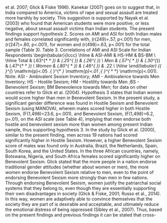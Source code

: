 et al. 2007; Glick \& Fiske 1996). Kanekar (2007) goes on to suggest that, in India compared to America, victims of rape and sexual assault are treated more harshly by society. This suggestion is supported by Nayak et al. (2003) who found that American students were more positive, or less negative, about sexual assault victims than Indian students.
The present findings support hypothesis 2. Scores on AMI and ASI for both Indian males and females correlated significantly with, \(r(249)=.57, p<.001\) for men, \(r(247)=.80, p<.001\), for women and \(r(498)=.63, p<.001\) for the total sample (Table 3).
Table 3.
Correlations of AMI and ASI Scale for Indian Respondents
\begin{tabular}{lccc}
\hline & ASI-AMI & HS-HM & BS-BM \\
\hline Total & \(.63^{* * *}\) & \(.25^{* *}\) & \(.26^{* *}\) \\
Men & \(.57^{* * *}\) & \(.30^{*}\) & \(.47^{* * *}\) \\
Women & \(.80^{* * *}\) & \(.46^{* *}\) & .22 \\
\hline
\end{tabular}
\({ }^{*} \mathrm{p}<.05 .{ }^{* *} \mathrm{p}<.01 ;{ }^{* * *} \mathrm{p}<.001\). Note: ASI - Ambivalent Sexism Inventory; AMI - Ambivalence towards Men Inventory; HS - Hostile Sexism; HM - Hostility towards Men ;BS - Benevolent Sexism; BM Benevolence towards Men; for data on other countries refer to Glick et al. (2004).
Hypothesis 3 states that Indian women would score higher than men in Benevolent Sexism. In the present study, a significant gender difference was found in Hostile Sexism and Benevolent Sexism (using MANOVA), wherein males scored higher in both Hostile Sexism, \(F(1,498)=23.6, p<.001\), and Benevolent Sexism, \(F(1,498)=6.2, p=.01\), on the ASI scale (see Table 4), implying that men endorse both hostile and benevolent sexism more than women among present Indian sample, thus supporting hypothesis 3.
In the study by Glick et al. (2000), similar to the present finding, men across 19 nations had scored significantly higher in Hostile Sexism. However, a higher Benevolent Sexism score of males was found only in Australia, Brazil, the Netherlands, Spain, South Korea, and the United States. In the three African countries, namely, Botswana, Nigeria, and South Africa females scored significantly higher on Benevolent Sexism. Glick stated that the more people in a nation endorse traditional gender attitudes (whether about women or men), the more women endorse Benevolent Sexism relative to men, even to the point of endorsing Benevolent Sexism more strongly than men in few nations. Through endorsing Benevolent Sexism, women justify the patriarchal social systems that they belong to, even though they are essentially supporting their own disadvantages in society (Glick \& Fiske, 2001; Russo et al., 2014). In this way, women are adaptively able to convince themselves that the society they are part of is desirable and acceptable, and ultimately reduce the emotional distress of being oppressed (Sibley et al., 2007).
Thus, based on the present findings and previous findings it can be stated that cross-